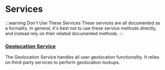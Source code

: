 # Services

:::warning Don't Use These Services
These services are all documented as a formality. In general, it's best not to use these service methods directly, and instead rely on their related documented methods.
:::


### [Geolocation Service](/services/geolocation-service/)

The Geolocation Service handles all user geolocation functionality. It relies on third-party services to perform geolocation lookups.
